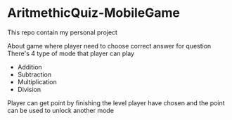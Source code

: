 # AritmethicQuiz-MobileGame
This repo contain my personal project

About game where player need to choose correct answer for question
There's 4 type of mode that player can play
- Addition
- Subtraction
- Multiplication
- Division

Player can get point by finishing the level player have chosen and the point can be used to unlock another mode
